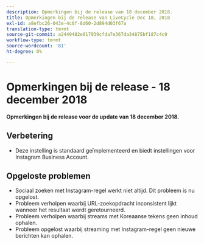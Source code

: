 ```yaml
---
description: Opmerkingen bij de release van 18 december 2018.
title: Opmerkingen bij de release van LiveCycle Dec 18, 2018
exl-id: a8efbc26-043e-4c0f-8d60-2d894d03f67a
translation-type: tm+mt
source-git-commit: a2449482e617939cfda7e367da34875bf187c4c9
workflow-type: tm+mt
source-wordcount: '81'
ht-degree: 0%

---
```


# Opmerkingen bij de release - 18 december 2018

**Opmerkingen bij de release voor de update van 18 december 2018.**

## Verbetering

* Deze instelling is standaard geïmplementeerd en biedt instellingen voor Instagram Business Account.

## Opgeloste problemen

* Sociaal zoeken met Instagram-regel werkt niet altijd. Dit probleem is nu opgelost.
* Probleem verholpen waarbij URL-zoekopdracht inconsistent lijkt wanneer het resultaat wordt geretourneerd.
* Probleem verholpen waarbij streams met Koreaanse tekens geen inhoud ophalen.
* Probleem opgelost waarbij streaming met Instagram-regel geen nieuwe berichten kan ophalen.
